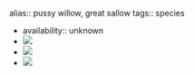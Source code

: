 alias:: pussy willow, great sallow
tags:: species

- availability:: unknown
- ![](https://peach-geographical-bat-397.mypinata.cloud/ipfs/QmNqBGAVcMTJQX1DzV76uwFA9Lc7fWRTi8E5HTvSqReGHw)
- ![](https://peach-geographical-bat-397.mypinata.cloud/ipfs/QmXbmNune7UqR8uJDmU9q3grAR4q7NwXM1JdwzxP3Ny5KF)
- ![](https://peach-geographical-bat-397.mypinata.cloud/ipfs/QmVyVEChYHZVjSBPXDi9jUxja2uLH9trrkDrWn7KKbZxQg)